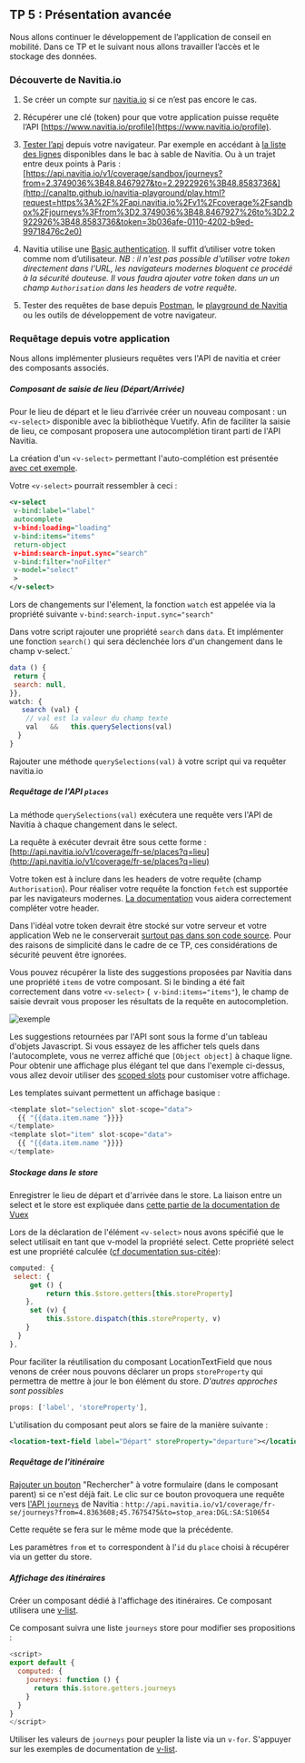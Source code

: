 ## TP 5 : Présentation avancée

Nous allons continuer le développement de l’application de conseil en mobilité. Dans ce TP et le suivant nous allons travailler l’accès et le stockage des données. 


### Découverte de Navitia.io

1. Se créer un compte sur [navitia.io](https://www.navitia.io/) si ce n’est pas encore le cas.
2. Récupérer une clé (token) pour que votre application puisse requête l’API [https://www.navitia.io/profile](https://www.navitia.io/profile).
3. [Tester l’api](http://doc.navitia.io/#third-step) depuis votre navigateur. Par exemple en accédant à [la liste des lignes](https://api.navitia.io/v1/coverage/sandbox/lines) disponibles dans le bac à sable de Navitia. Ou à un trajet entre deux points à Paris : [https://api.navitia.io/v1/coverage/sandbox/journeys?from=2.3749036%3B48.8467927&to=2.2922926%3B48.8583736&](http://canaltp.github.io/navitia-playground/play.html?request=https%3A%2F%2Fapi.navitia.io%2Fv1%2Fcoverage%2Fsandbox%2Fjourneys%3Ffrom%3D2.3749036%3B48.8467927%26to%3D2.2922926%3B48.8583736&token=3b036afe-0110-4202-b9ed-99718476c2e0)

4. Navitia utilise une [Basic authentication](http://doc.navitia.io/#authentication). Il suffit d’utiliser votre token comme nom d’utilisateur. *NB : il n'est pas possible d'utiliser votre token directement dans l'URL, les navigateurs modernes bloquent ce procédé à la sécurité douteuse. Il vous faudra ajouter votre token dans un un champ `Authorisation` dans les headers de votre requête.*

5. Tester des requêtes de base depuis [Postman](https://www.getpostman.com/), le [playground de Navitia](http://canaltp.github.io/navitia-playground/play.html) ou les outils de développement de votre navigateur.

### Requêtage depuis votre application

Nous allons implémenter plusieurs requêtes vers l'API de navitia et créer des composants associés.

##### Composant de saisie de lieu (Départ/Arrivée)

Pour le lieu de départ et le lieu d’arrivée créer un nouveau composant : un `<v-select>` disponible avec la bibliothèque Vuetify. Afin de faciliter la saisie de lieu, ce composant proposera une autocomplétion tirant parti de l'API Navitia.

La création d'un `<v-select>` permettant l'auto-complétion est présentée [avec cet exemple](https://vuetifyjs.com/en/components/selects#example-autocomplete).

Votre `<v-select>` pourrait ressembler à ceci :

```xml
<v-select
 v-bind:label="label"
 autocomplete
 v-bind:loading="loading"
 v-bind:items="items"
 return-object
 v-bind:search-input.sync="search"
 v-bind:filter="noFilter"
 v-model="select"
 >
</v-select>
```

Lors de changements sur l'élement, la fonction `watch` est appelée via la propriété suivante `v-bind:search-input.sync="search"`

Dans votre script rajouter une propriété `search` dans `data`. Et implémenter une fonction `search()` qui sera déclenchée lors d'un changement dans le champ v-select.`

```js
data () {
 return {
 search: null,
}},
watch: {
   search (val) { 
    // val est la valeur du champ texte
    val   &&   this.querySelections(val)
  }
}
```
Rajouter une méthode `querySelections(val)` à votre script qui va requêter navitia.io


##### Requêtage de l'API `places`

La méthode `querySelections(val)` exécutera une requête vers l'API de Navitia à chaque changement dans le select.

La requête à exécuter devrait être sous cette forme :  [http://api.navitia.io/v1/coverage/fr-se/places?q=lieu](http://api.navitia.io/v1/coverage/fr-se/places?q=lieu)

Votre token est à inclure dans les headers de votre requête (champ `Authorisation`). Pour réaliser votre requête la fonction `fetch` est supportée par les navigateurs modernes. [La documentation](https://developer.mozilla.org/fr/docs/Web/API/WindowOrWorkerGlobalScope/fetch) vous aidera correctement compléter votre header.

Dans l'idéal votre token devrait être stocké sur votre serveur et votre application Web ne le conserverait [surtout pas dans son code source](https://github.com/dxa4481/truffleHog). Pour des raisons de simplicité dans le cadre de ce TP, ces considérations de sécurité peuvent être ignorées.

Vous pouvez récupérer la liste des suggestions proposées par Navitia dans une propriété `items` de votre composant. Si le binding a été fait correctement dans votre `<v-select>` (`
 v-bind:items="items"`), le champ de saisie devrait vous proposer les résultats de la requête en autocompletion.

 ![exemple]({{"screen_autocomplete.PNG"}})

Les suggestions retournées par l'API sont sous la forme d'un tableau d'objets Javascript. Si vous essayez de les afficher tels quels dans l'autocomplete, vous ne verrez affiché que `[Object object]` à chaque ligne. Pour obtenir une affichage plus élégant tel que dans l'exemple ci-dessus, vous allez devoir utiliser des [scoped slots](https://vuetifyjs.com/en/components/selects#example-scoped-slots) pour customiser votre affichage.

Les templates suivant permettent un affichage basique :

```js
<template slot="selection" slot-scope="data">
  {{ "{{data.item.name "}}}}
</template>
<template slot="item" slot-scope="data">
  {{ "{{data.item.name "}}}}
</template>
```

##### Stockage dans le store

Enregistrer le lieu de départ et d'arrivée dans le store. La liaison entre un select et le store est expliquée dans [cette partie de la documentation de Vuex](https://vuex.vuejs.org/fr/forms.html)

Lors de la déclaration de l'élément `<v-select>` nous avons spécifié que le select utilisait en tant que v-model la propriété select. Cette propriété select est une propriété calculée ([cf documentation sus-citée](https://vuex.vuejs.org/fr/forms.html)):

```js
computed: {
 select: {
     get () {
         return this.$store.getters[this.storeProperty]
    },
     set (v) {
         this.$store.dispatch(this.storeProperty, v)
    }
  }
},
```

Pour faciliter la réutilisation du composant LocationTextField que nous venons de créer nous pouvons déclarer un props `storeProperty` qui permettra de mettre à jour le bon élément du store. *D'autres approches sont possibles*
```js
props: ['label', 'storeProperty'],
```
L'utilisation du composant peut alors se faire de la manière suivante :
```xml
<location-text-field label="Départ" storeProperty="departure"></location-text-field>
```

##### Requêtage de l'itinéraire

[Rajouter un bouton](https://vuetifyjs.com/en/components/buttons) "Rechercher" à votre formulaire (dans le composant parent) si ce n'est déjà fait. Le clic sur ce bouton provoquera une requête vers [l'API `journeys`](http://doc.navitia.io/#journeys) de Navitia :
`http://api.navitia.io/v1/coverage/fr-se/journeys?from=4.8363608;45.7675475&to=stop_area:DGL:SA:S10654`

Cette requête se fera sur le même mode que la précédente.

Les paramètres `from` et `to` correspondent à l'`id` du `place` choisi à récupérer via un getter du store.

##### Affichage des itinéraires

Créer un composant dédié à l'affichage des itinéraires. Ce composant utilisera une [v-list](https://vuetifyjs.com/en/components/lists). 

Ce composant suivra une liste `journeys` store pour modifier ses propositions :

```js
<script>
export default {
  computed: {
    journeys: function () {
      return this.$store.getters.journeys
    }
  }
}
</script>
```

Utiliser les valeurs de `journeys` pour peupler la liste via un `v-for`. S'appuyer sur les exemples de documentation de [v-list](https://vuetifyjs.com/en/components/lists). 
